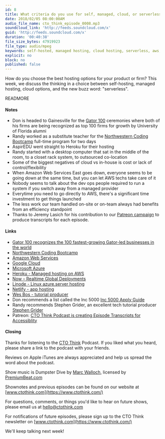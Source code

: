 ```yaml
---
id: 8
title: What criteria do you use for self, managed, cloud, or serverless hosting?
date: 2018/02/05 08:00:00AM
audio_file_name: cto_think_episode_0008.mp3
soundcloud_link: 'http://feeds.soundcloud.com/x'
guid: 'http://feeds.soundcloud.com/x'
duration: '00:40:38'
file_size_bytes: 47919923
file_type: audio/mpeg
keywords: self-hosted, managed hosting, cloud hosting, serverless, aws, google cloud, azure, cto, management
explicit: no
block: no
published: false
---
```


How do you choose the best hosting options for your product or firm? This week, we discuss the thinking in a choice between self-hosting, managed hosting, cloud options, and the new buzz word: "serverless".

READMORE

#### Notes

* Don is headed to Gainesville for the [Gator 100](https://gator100.ufl.edu/home) ceremonies where both of his firms are being recognized as top 100 firms for growth by University of Florida alumni
* Randy worked as a substitute teacher for the [Northwestern Coding Bootcamp](https://bootcamp.northwestern.edu/coding) full-time program for two days
* AspirEDU went straight to Heroku for their hosting
* Randy started with a desktop computer that sat in the middle of the room, to a closet rack system, to outsourced co-location
* Some of the biggest negatives of cloud vs in-house is cost or lack of control/flexibility
* When Amazon Web Services East goes down, everyone seems to be going down at the same time, but you can let AWS techs take care of it
* Nobody seems to talk about the dev ops people required to run a system if you switch away from a managed provider
* Everytime you need to go directly to AWS, there's a significant time investment to get things launched
* The less work our team handled on-site or on-team always had benefits from an efficiency standpoint
* Thanks to Jeremy Lasich for his contribution to our [Patreon campaign](https://www.patreon.com/ctothink) to produce transcripts for each episode.

#### Links

* [Gator 100 recognizes the 100 fastest-growing Gator-led businesses in the world](https://gator100.ufl.edu/home)
* [Northwestern Coding Bootcamp](https://bootcamp.northwestern.edu/coding)
* [Amazon Web Services](https://aws.amazon.com)
* [Google Cloud](https://cloud.google.com/)
* [Microsoft Azure](https://azure.microsoft.com/en-us/)
* [Heroku - Managed hosting on AWS](https://www.heroku.com)
* [Now – Realtime Global Deployments](https://zeit.co/now)
* [Linode - Linux azure.server hosting](https://www.linode.com)
* [Netlify - app hosting](https://www.netlify.com)
* [Wes Bos - tutorial producer](http://wesbos.com/)
* Don recommends a list called the Inc 5000 [Inc 5000 Apply Guide](https://www.inc.com/apply/guide)
* Randy recommends Stephen Grider, an excellent tech tutorial producer [Stephen Grider](https://www.udemy.com/user/sgslo/)
* Patreon: [CTO Think Podcast is creating Episode Transcripts for Accessiblity](https://www.patreon.com/ctothink)

#### Closing

Thanks for listening to the [CTO Think](https://www.ctothink.com) Podcast. If you liked what you heard, please share a link to the podcast with your friends.  

Reviews on Apple iTunes are always appreciated and help us spread the word about the podcast.  

Show music is Dumpster Dive by [Marc Walloch](http://marcwalloch.com/), licensed by [PremiumBeat.com](https://www.premiumbeat.com)  

Shownotes and previous episodes can be found on our website at [www.ctothink.com](https://www.ctothink.com/)  

For questions, comments, or things you'd like to hear on future shows, please email us at [hello@ctothink.com](mailto:hello@ctothink.com)  

For notifications of future episodes, please sign up to the CTO Think newsletter on [www.ctothink.com](https://www.ctothink.com/)  

We'll keep talking next week!  
